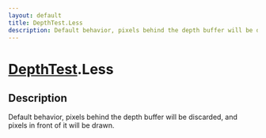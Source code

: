 ```yaml
---
layout: default
title: DepthTest.Less
description: Default behavior, pixels behind the depth buffer will be discarded, and pixels in front of it will be drawn.
---
```

# [DepthTest]({{site.url}}/Pages/Reference/DepthTest.html).Less

## Description
Default behavior, pixels behind the depth buffer will be
discarded, and pixels in front of it will be drawn.

